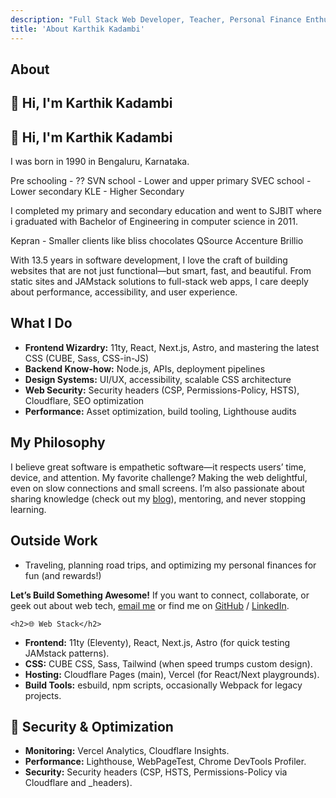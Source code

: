 ```yaml
---
description: "Full Stack Web Developer, Teacher, Personal Finance Enthusiast"
title: 'About Karthik Kadambi'
---
```

<section class="section-inset">
  <div class="flow">
    <h1>About</h1>
    <h2>👋 Hi, I'm Karthik Kadambi</h2>
  </div>
</section>
<section class="about">
  <h2>👋 Hi, I'm Karthik Kadambi</h2>

  I was born in 1990 in Bengaluru, Karnataka.

  Pre schooling - ??
  SVN school - Lower and upper primary
  SVEC school - Lower secondary
  KLE - Higher Secondary

  I completed my primary and secondary education and went to SJBIT where i graduated with Bachelor of Engineering in computer science in 2011.

  Kepran - Smaller clients like bliss chocolates
  QSource
  Accenture
  Brillio

  <p>
    With 13.5 years in software development, I love the craft of building websites that are not just functional—but smart, fast, and beautiful. From static sites and JAMstack solutions to full-stack web apps, I care deeply about performance, accessibility, and user experience.
  </p>

  <h2>What I Do</h2>
  <ul>
    <li><strong>Frontend Wizardry:</strong> 11ty, React, Next.js, Astro, and mastering the latest CSS (CUBE, Sass, CSS-in-JS)</li>
    <li><strong>Backend Know-how:</strong> Node.js, APIs, deployment pipelines</li>
    <li><strong>Design Systems:</strong> UI/UX, accessibility, scalable CSS architecture</li>
    <li><strong>Web Security:</strong> Security headers (CSP, Permissions-Policy, HSTS), Cloudflare, SEO optimization</li>
    <li><strong>Performance:</strong> Asset optimization, build tooling, Lighthouse audits</li>
  </ul>

  <h2>My Philosophy</h2>
  <p>
    I believe great software is empathetic software—it respects users’ time, device, and attention. My favorite challenge? Making the web delightful, even on slow connections and small screens. I’m also passionate about sharing knowledge (check out my <a href="/content/">blog</a>), mentoring, and never stopping learning.
  </p>

  <h2>Outside Work</h2>
  <ul>
    <li>Traveling, planning road trips, and optimizing my personal finances for fun (and rewards!)</li>
  </ul>

  <p>
    <strong>Let’s Build Something Awesome!</strong>
    If you want to connect, collaborate, or geek out about web tech, 
    <a href="mailto:krtkram@gmail.com">email me</a> or find me on 
    <a href="https://github.com/karthikkadambi">GitHub</a> /
    <a href="https://linkedin.com/in/kkadambi">LinkedIn</a>.
  </p>

    <h2>🌐 Web Stack</h2>
  <ul>
    <li><strong>Frontend:</strong> 11ty (Eleventy), React, Next.js, Astro (for quick testing JAMstack patterns).</li>
    <li><strong>CSS:</strong> CUBE CSS, Sass, Tailwind (when speed trumps custom design).</li>
    <li><strong>Hosting:</strong> Cloudflare Pages (main), Vercel (for React/Next playgrounds).</li>
    <li><strong>Build Tools:</strong> esbuild, npm scripts, occasionally Webpack for legacy projects.</li>
  </ul>

  <h2>🔐 Security &amp; Optimization</h2>
  <ul>
    <li><strong>Monitoring:</strong> Vercel Analytics, Cloudflare Insights.</li>
    <li><strong>Performance:</strong> Lighthouse, WebPageTest, Chrome DevTools Profiler.</li>
    <li><strong>Security:</strong> Security headers (CSP, HSTS, Permissions-Policy via Cloudflare and _headers).</li>
  </ul>
</section>